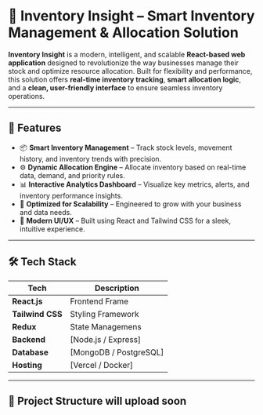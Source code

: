 # 🚀 Inventory Insight – Smart Inventory Management & Allocation Solution

**Inventory Insight** is a modern, intelligent, and scalable **React-based web application** designed to revolutionize the way businesses manage their stock and optimize resource allocation. Built for flexibility and performance, this solution offers **real-time inventory tracking**, **smart allocation logic**, and a **clean, user-friendly interface** to ensure seamless inventory operations.

---

## 🧩 Features

- 📦 **Smart Inventory Management** – Track stock levels, movement history, and inventory trends with precision.
- ⚙️ **Dynamic Allocation Engine** – Allocate inventory based on real-time data, demand, and priority rules.
- 📊 **Interactive Analytics Dashboard** – Visualize key metrics, alerts, and inventory performance insights.
- 🧠 **Optimized for Scalability** – Engineered to grow with your business and data needs.
- 🎨 **Modern UI/UX** – Built using React and Tailwind CSS for a sleek, intuitive experience.

---

## 🛠 Tech Stack

| Tech             | Description             |
|------------------|-------------------------|
| **React.js**     | Frontend Frame          |
| **Tailwind CSS** | Styling Framework       |
| **Redux**        | State Managemens        |
| **Backend**      | [Node.js / Express]     |
| **Database**     | [MongoDB / PostgreSQL]  |
| **Hosting**      | [Vercel / Docker] |     |

---

## 📂 Project Structure will upload soon

